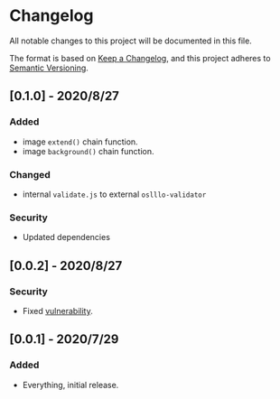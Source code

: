 # Changelog

All notable changes to this project will be documented in this file.

The format is based on [Keep a Changelog](https://keepachangelog.com/en/1.0.0/),
and this project adheres to [Semantic Versioning](https://semver.org/spec/v2.0.0.html).

## [0.1.0] - 2020/8/27

### Added

- image `extend()` chain function.
- image `background()` chain function.

### Changed

- internal `validate.js` to external `oslllo-validator`

### Security

- Updated dependencies

## [0.0.2] - 2020/8/27

### Security

- Fixed [vulnerability](https://npmjs.com/advisories/1523).

## [0.0.1] - 2020/7/29

### Added

- Everything, initial release.
